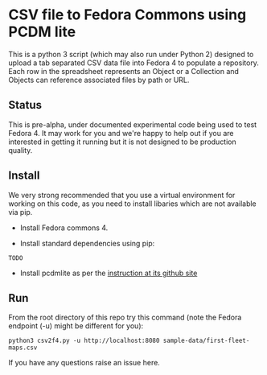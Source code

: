 # CSV file to Fedora Commons using PCDM lite

This is a python 3 script (which may also run under Python 2) designed to upload a tab separated CSV data file into Fedora 4 to populate a repository. Each row in the spreadsheet represents an Object or a Collection and Objects can reference associated files by path or URL. 


## Status

This is pre-alpha, under documented experimental code being used to test Fedora 4. It may work for you and we're happy to help out if you are interested in getting it running but it is not designed to be production quality. 

##  Install

We very strong recommended that you use a virtual environment for working on this code, as you need to install libaries which are not available via pip.

*  Install Fedora commons 4.

*  Install standard dependencies using pip:

  ```TODO```

*  Install pcdmlite as per the [instruction at its github site](https://github.com/ptsefton/pcdcmlite)

## Run

From the root directory of this repo try this command (note the Fedora endpoint (-u) might be different for you):

  ```python3 csv2f4.py -u http://localhost:8080 sample-data/first-fleet-maps.csv ```

If you have any questions raise an issue here.
